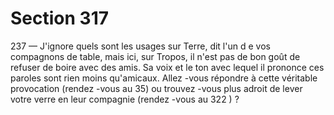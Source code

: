 # Section 317

237
— J'ignore quels sont les usages sur Terre, dit l'un d e vos
compagnons de table, mais ici, sur Tropos, il n'est pas de bon
goût de refuser de boire avec des amis.
Sa voix et le ton avec lequel il prononce ces paroles sont rien
moins qu'amicaux. Allez -vous répondre à cette véritable
provocation (rendez -vous au  35) ou trouvez -vous plus adroit de
lever votre verre en leur compagnie (rendez -vous au 322 ) ?